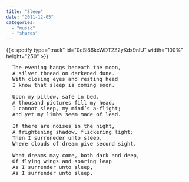 ```yaml
---
title: "Sleep"
date: "2011-12-05"
categories:
  - "music"
  - "shares"
---
```


{{< spotify type="track" id="0cSi86kcWDT2Z2yKdx9nlU" width="100%" height="250" >}}

<pre>
  The evening hangs beneath the moon,
  A silver thread on darkened dune.
  With closing eyes and resting head
  I know that sleep is coming soon.

  Upon my pillow, safe in bed.
  A thousand pictures fill my head,
  I cannot sleep, my mind’s a-flight;
  And yet my limbs seem made of lead.

  If there are noises in the night,
  A frightening shadow, flickering light;
  Then I surreneder unto sleep,
  Where clouds of dream give second sight.

  What dreams may come, both dark and deep,
  Of flying wings and soaring leap
  As I surrender unto sleep,
  As I surrender unto sleep.
</pre>